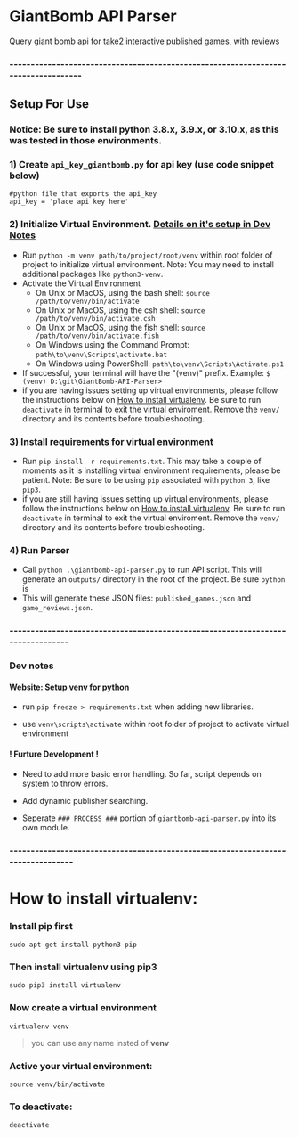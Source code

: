 # GiantBomb API Parser
 Query giant bomb api for take2 interactive published games, with reviews

### ----------------------------------------------------------------------------------

## Setup For Use

### Notice: Be sure to install python 3.8.x, 3.9.x, or 3.10.x, as this was tested in those environments.

### 1) Create `api_key_giantbomb.py` for api key (use code snippet below)
```
#python file that exports the api_key
api_key = 'place api key here'
```

### 2) Initialize Virtual Environment. [Details on it's setup in Dev Notes](###-Dev-notes)
- Run `python -m venv path/to/project/root/venv` within root folder of project to initialize virtual environment. Note: You may need to install additional packages like `python3-venv`.
- Activate the Virtual Environment
	- On Unix or MacOS, using the bash shell: `source /path/to/venv/bin/activate`
	- On Unix or MacOS, using the csh shell: `source /path/to/venv/bin/activate.csh`
	- On Unix or MacOS, using the fish shell: `source /path/to/venv/bin/activate.fish`
	- On Windows using the Command Prompt: `path\to\venv\Scripts\activate.bat`
	- On Windows using PowerShell: `path\to\venv\Scripts\Activate.ps1`
- If successful, your terminal will have the "(venv)" prefix. Example: `$ (venv) D:\git\GiantBomb-API-Parser>`
- if you are having issues setting up virtual environments, please follow the instructions below on [How to install virtualenv](#-How-to-install-virtualenv:). Be sure to run `deactivate` in terminal to exit the virtual enviroment. Remove the `venv/` directory and its contents before troubleshooting.

### 3) Install requirements for virtual environment
- Run `pip install -r requirements.txt`. This may take a couple of moments as it is installing virtual environment requirements, please be patient. Note: Be sure to be using `pip` associated with `python 3`, like `pip3`.
- if you are still having issues setting up virtual environments, please follow the instructions below on [How to install virtualenv](#-How-to-install-virtualenv:). Be sure to run `deactivate` in terminal to exit the virtual enviroment. Remove the `venv/` directory and its contents before troubleshooting.

### 4) Run Parser
- Call `python .\giantbomb-api-parser.py` to run API script. This will generate an `outputs/` directory in the root of the project. Be sure `python` is 
- This will generate these JSON files: `published_games.json` and `game_reviews.json`.

### ------------------------------------------------------------------------------- 

### Dev notes

#### Website: [Setup venv for python](`https://towardsdatascience.com/virtual-environments-for-absolute-beginners-what-is-it-and-how-to-create-one-examples-a48da8982d4b`)

 - run `pip freeze > requirements.txt` when adding new libraries.

 - use `venv\scripts\activate` within root folder of project to activate virtual environment

 #### ! Furture Development !
 - Need to add more basic error handling. So far, script depends on system to throw errors.

 - Add dynamic publisher searching.

 - Seperate `### PROCESS ###` portion of `giantbomb-api-parser.py` into its own module.

### --------------------------------------------------------------------------------

# How to install virtualenv:

### Install **pip** first

    sudo apt-get install python3-pip

### Then install **virtualenv** using pip3

    sudo pip3 install virtualenv 

### Now create a virtual environment 

    virtualenv venv 

>you can use any name insted of **venv**
  
### Active your virtual environment:    
    
    source venv/bin/activate

### To deactivate:

    deactivate

